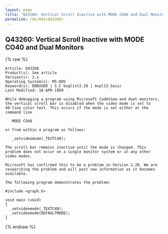 ```yaml
---
layout: page
title: "Q43260: Vertical Scroll Inactive with MODE CO40 and Dual Monitors"
permalink: /kb/043/Q43260/
---
```


## Q43260: Vertical Scroll Inactive with MODE CO40 and Dual Monitors

{% raw %}

	Article: Q43260
	Product(s): See article
	Version(s): 2.x
	Operating System(s): MS-DOS
	Keyword(s): ENDUSER | S_C buglist2.20 | mspl13_basic
	Last Modified: 18-APR-1989
	
	While debugging a program using Microsoft CodeView and dual monitors,
	the vertical scroll bar is disabled when the video mode is set to
	40-line color text. This occurs if the mode is set either at the
	command line
	
	   MODE CO40
	
	or from within a program as follows:
	
	   _setvideomode(_TEXTC40);
	
	The scroll bar remains inactive until the mode is changed. This
	problem does not occur on a single monitor system or in any other
	video modes.
	
	Microsoft has confirmed this to be a problem in Version 2.20. We are
	researching the problem and will post new information as it becomes
	available.
	
	The following program demonstrates the problem:
	
	#include <graph.h>
	
	void main (void)
	{
	  _setvideomode(_TEXTC40);
	  _setvideomode(DEFAULTMODE);
	}

{% endraw %}
